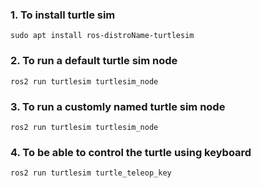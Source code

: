 ### 1. To install turtle sim 

```
sudo apt install ros-distroName-turtlesim
```


### 2. To run a default turtle sim node 

```
ros2 run turtlesim turtlesim_node
```

### 3. To run a customly named turtle sim node 

```
ros2 run turtlesim turtlesim_node
```


### 4. To be able to control the turtle using keyboard 

```
ros2 run turtlesim turtle_teleop_key
```
